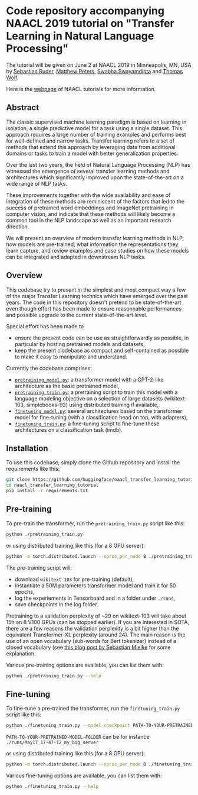 # Code repository accompanying NAACL 2019 tutorial on "Transfer Learning in Natural Language Processing"

The tutorial will be given on June 2 at NAACL 2019 in Minneapolis, MN, USA by [Sebastian Ruder](http://ruder.io/), [Matthew Peters](https://www.linkedin.com/in/petersmatthew), [Swabha Swayamdipta](http://www.cs.cmu.edu/~sswayamd/index.html) and [Thomas Wolf](http://thomwolf.io/).

Here is the [webpage](https://naacl2019.org/program/tutorials/) of NAACL tutorials for more information.

## Abstract

The classic supervised machine learning paradigm is based on learning in isolation, a single predictive model for a task using a single dataset. This approach requires a large number of training examples and performs best for well-defined and narrow tasks. Transfer learning refers to a set of methods that extend this approach by leveraging data from additional domains or tasks to train a model with better generalization properties.

Over the last two years, the field of Natural Language Processing (NLP) has witnessed the emergence of several transfer learning methods and architectures which significantly improved upon the state-of-the-art on a wide range of NLP tasks.

These improvements together with the wide availability and ease of integration of these methods are reminiscent of the factors that led to the success of pretrained word embeddings and ImageNet pretraining in computer vision, and indicate that these methods will likely become a common tool in the NLP landscape as well as an important research direction.

We will present an overview of modern transfer learning methods in NLP, how models are pre-trained, what information the representations they learn capture, and review examples and case studies on how these models can be integrated and adapted in downstream NLP tasks.

## Overview

This codebase try to present in the simplest and most compact way a few of the major Transfer Learning technics which have emerged over the past years. The code in this repository doesn't pretend to be state-of-the-art even though effort has been made to ensure reasonnable performances and possible upgrade to the current state-of-the-art level.

Special effort has been made to

- ensure the present code can be use as straightforwardly as possible, in particular by hosting pretrained models and datasets,
- keep the present clodebase as compact and self-contained as possible to make it easy to manipulate and understand.

Currently the codebase comprises:

- [`pretraining_model.py`](./pretraining_model.py): a transformer model with a GPT-2-like architecture as the basic pretrained model,
- [`pretraining_train.py`](./pretraining_train.py): a pretraining script to train this model with a language modeling objective on a selection of large datasets (wikitext-103, simplebooks-92) using distributed training if available,
- [`finetuning_model.py`](./finetuning_model.py): several architectures based on the transformer model for fine-tuning (with a classification head on top, with adapters),
- [`finetuning_train.py`](./finetuning_train.py): a fine-tuning script to fine-tune these architectures on a classification task (imdb).

## Installation

To use this codebase, simply clone the Github repository and install the requirements like this:

```bash
git clone https://github.com/huggingface/naacl_transfer_learning_tutorial
cd naacl_transfer_learning_tutorial
pip install -r requirements.txt
```

## Pre-training

To pre-train the transformer, run the `pretraining_train.py` script like this:

```bash
python ./pretraining_train.py
```

or using distributed training like this (for a 8 GPU server):

```bash
python -m torch.distributed.launch --nproc_per_node 8 ./pretraining_train.py
```

The pre-training script will:

- download `wikitext-103` for pre-training (default),
- instantiate a 50M parameters transformer model and train it for 50 epochs,
- log the experiements in Tensorboard and in a folder under `./runs`,
- save checkpoints in the log folder.

Pretraining to a validation perplexity of ~29 on wikitext-103 will take about 15h on 8 V100 GPUs (can be stopped earlier).
If you are interested in SOTA, there are a few reasons the validation perplexity is a bit higher than the equivalent Transformer-XL perplexity (around 24). The main reason is the use of an open vocabulary (sub-words for Bert tokenizer) instead of a closed vocabulary (see [this blog post by Sebastian Mielke](http://sjmielke.com/comparing-perplexities.htm) for some explanation.

Various pre-training options are available, you can list them with:

```bash
python ./pretraining_train.py --help
```

## Fine-tuning

To fine-tune a pre-trained the transformer, run the `finetuning_train.py` script like this:

```bash
python ./finetuning_train.py --model_checkpoint PATH-TO-YOUR-PRETRAINED-MODEL-FOLDER
```

`PATH-TO-YOUR-PRETRAINED-MODEL-FOLDER` can be for instance `./runs/May17_17-47-12_my_big_server`

or using distributed training like this (for a 8 GPU server):

```bash
python -m torch.distributed.launch --nproc_per_node 8 ./finetuning_train.py  --model_checkpoint PATH-TO-YOUR-PRETRAINED-MODEL-FOLDER
```

Various fine-tuning options are available, you can list them with:

```bash
python ./finetuning_train.py --help
```
